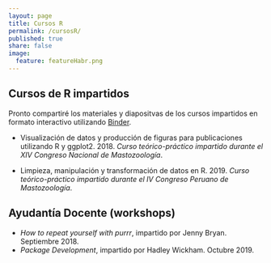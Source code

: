 ```yaml
---
layout: page
title: Cursos R
permalink: /cursosR/
published: true
share: false
image:
  feature: featureHabr.png
---
```


## Cursos de R impartidos

Pronto compartiré los materiales y diapositvas de los cursos impartidos en formato interactivo utilizando [Binder](https://mybinder.org).

- Visualización de datos y producción de figuras para publicaciones utilizando R y ggplot2. 2018. _Curso teórico-práctico impartido durante el XIV Congreso Nacional de Mastozoología_.

- Limpieza, manipulación y transformación de datos en R. 2019. _Curso teórico-práctico impartido durante el IV Congreso Peruano de Mastozoología_. 

## Ayudantía Docente (workshops)

- _How to repeat yourself with purrr_, impartido por Jenny Bryan. Septiembre 2018.   
- _Package Development_, impartido por Hadley Wickham. Octubre 2019.
